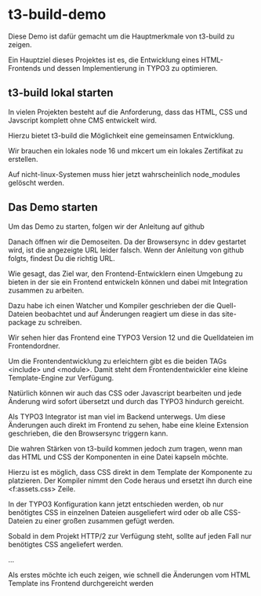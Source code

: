 # t3-build-demo
Diese Demo ist dafür gemacht um die Hauptmerkmale von t3-build zu zeigen.

Ein Hauptziel dieses Projektes ist es, die Entwicklung eines HTML-Frontends und dessen Implementierung in TYPO3 zu optimieren.

## t3-build lokal starten

In vielen Projekten besteht auf die Anforderung, dass das HTML, CSS und Javscript komplett ohne CMS entwickelt wird.

Hierzu bietet t3-build die Möglichkeit eine gemeinsamen Entwicklung.

Wir brauchen ein lokales node 16 und mkcert um ein lokales Zertifikat zu erstellen.

Auf nicht-linux-Systemen muss hier jetzt wahrscheinlich node_modules gelöscht werden.



## Das Demo starten

Um das Demo zu starten, folgen wir der Anleitung auf github

Danach öffnen wir die Demoseiten.
Da der Browsersync in ddev gestartet wird, ist die angezeigte URL leider falsch.
Wenn der Anleitung von github folgts, findest Du die richtig URL.

Wie gesagt, das Ziel war, den Frontend-Entwicklern einen Umgebung zu bieten in der sie ein Frontend entwickeln können und dabei mit Integration zusammen zu arbeiten.

Dazu habe ich einen Watcher und Kompiler geschrieben der die Quell-Dateien beobachtet und auf Änderungen reagiert um diese in das site-package zu schreiben.

Wir sehen hier das Frontend eine TYPO3 Version 12 und die Quelldateien im Frontendordner.

Um die Frontendentwicklung zu erleichtern gibt es die beiden TAGs \<include> und \<module>.
Damit steht dem Frontendentwickler eine kleine Template-Engine zur Verfügung.

Natürlich können wir auch das CSS oder Javascript bearbeiten und jede Änderung wird sofort übersetzt und durch das TYPO3 hindurch gereicht.

Als TYPO3 Integrator ist man viel im Backend unterwegs. Um diese Änderungen auch direkt im Frontend zu sehen, habe eine kleine Extension geschrieben, die den Browsersync triggern kann.

Die wahren Stärken von t3-build kommen jedoch zum tragen, wenn man das HTML und CSS der Komponenten in eine Datei kapseln möchte.

Hierzu ist es möglich, dass CSS direkt in dem Template der Komponente zu platzieren. Der Kompiler nimmt den Code heraus und ersetzt ihn durch eine \<f:assets.css> Zeile.

In der TYPO3 Konfiguration kann jetzt entschieden werden, ob nur benötigtes CSS in einzelnen Dateien ausgeliefert wird oder ob alle CSS-Dateien zu einer großen zusammen gefügt werden.

Sobald in dem Projekt HTTP/2 zur Verfügung steht, sollte auf jeden Fall nur benötigtes CSS angeliefert werden.


...





Als erstes möchte ich euch zeigen, wie schnell die Änderungen vom HTML Template ins Frontend durchgereicht werden


